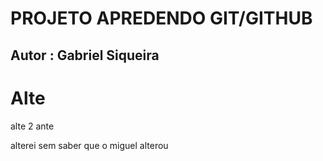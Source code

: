 # PROJETO APREDENDO GIT/GITHUB

## Autor : Gabriel Siqueira

# Alte

alte 2 ante

alterei sem saber que o miguel alterou